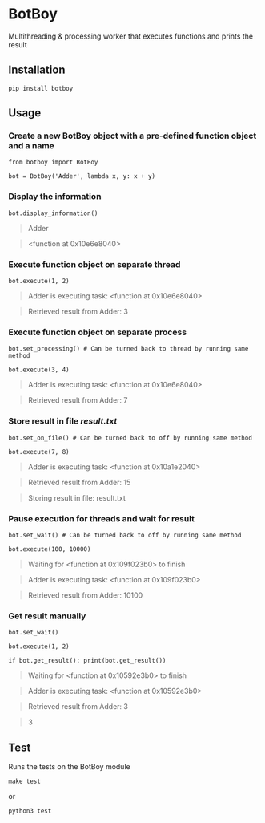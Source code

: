 # BotBoy
Multithreading &amp; processing worker that executes functions and prints the
result

## Installation
`pip install botboy`

## Usage
### Create a new BotBoy object with a pre-defined function object and a name

`from botboy import BotBoy`

`bot = BotBoy('Adder', lambda x, y: x + y)`

### Display the information

`bot.display_information()`

> Adder

> <function <lambda> at 0x10e6e8040>

### Execute function object on separate thread

`bot.execute(1, 2)`

> Adder is executing task: <function <lambda> at 0x10e6e8040>

> Retrieved result from Adder: 3
### Execute function object on separate process

`bot.set_processing() # Can be turned back to thread by running same method`

`bot.execute(3, 4)`

> Adder is executing task: <function <lambda> at 0x10e6e8040>

> Retrieved result from Adder: 7

### Store result in file *result.txt*

`bot.set_on_file() # Can be turned back to off by running same method`

`bot.execute(7, 8)`

> Adder is executing task: <function <lambda> at 0x10a1e2040>

> Retrieved result from Adder: 15

> Storing result in file: result.txt

### Pause execution for threads and wait for result

`bot.set_wait() # Can be turned back to off by running same method`

`bot.execute(100, 10000)`

> Waiting for <function <lambda> at 0x109f023b0> to finish

> Adder is executing task: <function <lambda> at 0x109f023b0>

> Retrieved result from Adder: 10100

### Get result manually

`bot.set_wait()`

`bot.execute(1, 2)`

`if bot.get_result(): print(bot.get_result())`

> Waiting for <function <lambda> at 0x10592e3b0> to finish

> Adder is executing task: <function <lambda> at 0x10592e3b0>

> Retrieved result from Adder: 3

> 3

## Test

Runs the tests on the BotBoy module

`make test`

or

`python3 test`
